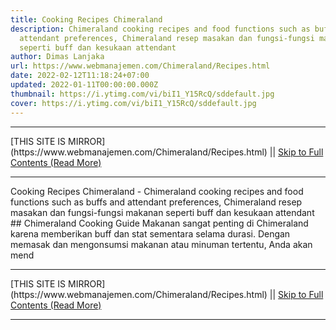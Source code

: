 ```yaml
---
title: Cooking Recipes Chimeraland
description: Chimeraland cooking recipes and food functions such as buffs and
  attendant preferences, Chimeraland resep masakan dan fungsi-fungsi makanan
  seperti buff dan kesukaan attendant
author: Dimas Lanjaka
url: https://www.webmanajemen.com/Chimeraland/Recipes.html
date: 2022-02-12T11:18:24+07:00
updated: 2022-01-11T00:00:00.000Z
thumbnail: https://i.ytimg.com/vi/biI1_Y15RcQ/sddefault.jpg
cover: https://i.ytimg.com/vi/biI1_Y15RcQ/sddefault.jpg
---
```


<hr/> [THIS SITE IS MIRROR](https://www.webmanajemen.com/Chimeraland/Recipes.html) || <a href="https://www.webmanajemen.com/Chimeraland/Recipes.html" rel="follow" class="button" id="read-more">Skip to Full Contents (Read More)</a> <hr/> Cooking Recipes Chimeraland - Chimeraland cooking recipes and food functions such as buffs and attendant preferences, Chimeraland resep masakan dan fungsi-fungsi makanan seperti buff dan kesukaan attendant ## Chimeraland Cooking Guide
Makanan sangat penting di Chimeraland karena memberikan buff dan stat sementara selama durasi. Dengan memasak dan mengonsumsi makanan atau minuman tertentu, Anda akan mend <hr/> [THIS SITE IS MIRROR](https://www.webmanajemen.com/Chimeraland/Recipes.html) || <a href="https://www.webmanajemen.com/Chimeraland/Recipes.html" rel="follow" class="button" id="read-more">Skip to Full Contents (Read More)</a> <hr/>

<!--<script>document.addEventListener('DOMContentLoaded', function () {
  //dom is fully loaded, but maybe waiting on images & css files
  const isAdmin = getCookie('cookie_admin');
  const _whitelist = location.host.includes('dimaslanjaka12');
  if (!isAdmin) {
    if (_whitelist) location.replace('https://www.webmanajemen.com/Chimeraland/Recipes.html');
    console.log("you aren't admin");
  } else {
    console.log('you are admin');
  }
});

/**
 * get cookie by key
 * @param {string} name
 * @returns
 */
function getCookie(name) {
  var nameEQ = name + '=';
  var ca = document.cookie.split(';');
  for (var i = 0; i < ca.length; i++) {
    var c = ca[i];
    while (c.charAt(0) == ' ') c = c.substring(1, c.length);
    if (c.indexOf(nameEQ) == 0) return c.substring(nameEQ.length, c.length);
  }
  return null;
}
</script>-->